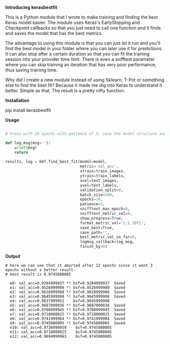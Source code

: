 **Introducing kerasbestfit**

This is a Python module that I wrote to make training and finding the best Keras model easier. The module uses Keras's EarlyStopping and Checkpoint callbacks so that you just need to call one function and it finds and saves the model that has the best metrics.

The advantage to using this module is that you can just let it run and you'll find the best model in your folder where you can later use it for predictions. It can also stop after a certain duration so that you can fit the training session into your provider time limit. There is even a snifftest parameter where you can skip training an iteration that has very poor performance, thus saving training time.

Why did I create a new module instead of using Sklearn, T-Pot or something else to find the best fit? Because it made me dig into Keras to understand it better. Simple as that. The result is a pretty nifty function.

**Installation**

pip install kerasbestfit

**Usage**
```python

# train with 20 epochs with patience of 3, save the model structure and weights, and show the best so far (bsf)

def log_msg(msg=''):
    print(msg)
    return
    
results, log = kbf.find_best_fit(model=model,
                                 metric='val_acc',
                                 xtrain=train_images,
                                 ytrain=train_labels,
                                 xval=test_images,
                                 yval=test_labels,
                                 validation_split=0,
                                 batch_size=500,
                                 epochs=20,
                                 patience=3,
                                 snifftest_max_epoch=0,
                                 snifftest_metric_val=0,
                                 show_progress=True,
                                 format_metric_val='{:1.10f}',
                                 save_best=True,
                                 save_path='',
                                 best_metric_val_so_far=0,
                                 logmsg_callback=log_msg,
                                 finish_by=0)
```                                 
                                 
**Output**   
```text
# here we can see that it aborted after 12 epochs since it went 3 epochs without a better result.
# best result is 0.9745000005

  e0: val_acc=0.9284999937 *! bsf=0.9284999937  Saved 
  e1: val_acc=0.9526999980 *! bsf=0.9526999980  Saved 
  e2: val_acc=0.9618999988 *! bsf=0.9618999988  Saved 
  e3: val_acc=0.9645999998 *! bsf=0.9645999998  Saved 
  e4: val_acc=0.9637999952    bsf=0.9645999998 
  e5: val_acc=0.9687000036 *! bsf=0.9687000036  Saved 
  e6: val_acc=0.9700999945 *! bsf=0.9700999945  Saved 
  e7: val_acc=0.9718000025 *! bsf=0.9718000025  Saved 
  e8: val_acc=0.9741999984 *! bsf=0.9741999984  Saved 
  e9: val_acc=0.9745000005 *! bsf=0.9745000005  Saved 
  e10: val_acc=0.9736999959    bsf=0.9745000005 
  e11: val_acc=0.9718000025    bsf=0.9745000005 
  e12: val_acc=0.9694999963    bsf=0.9745000005 
  ```

